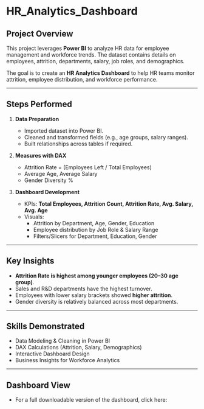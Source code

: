 # HR_Analytics_Dashboard

## Project Overview
This project leverages **Power BI** to analyze HR data for employee management and workforce trends. The dataset contains details on employees, attrition, departments, salary, job roles, and demographics.

The goal is to create an **HR Analytics Dashboard** to help HR teams monitor attrition, employee distribution, and workforce performance.

---

## Steps Performed
1. **Data Preparation**
   - Imported dataset into Power BI.
   - Cleaned and transformed fields (e.g., age groups, salary ranges).
   - Built relationships across tables if required.

2. **Measures with DAX**
   - Attrition Rate = (Employees Left / Total Employees)
   - Average Age, Average Salary
   - Gender Diversity %

3. **Dashboard Development**
   - KPIs: **Total Employees, Attrition Count, Attrition Rate, Avg. Salary, Avg. Age**
   - Visuals:
     - Attrition by Department, Age, Gender, Education
     - Employee distribution by Job Role & Salary Range
     - Filters/Slicers for Department, Education, Gender

---

## Key Insights
- **Attrition Rate is highest among younger employees (20–30 age group)**.
- Sales and R&D departments have the highest turnover.
- Employees with lower salary brackets showed **higher attrition**.
- Gender diversity is relatively balanced across most departments.

---

## Skills Demonstrated
- Data Modeling & Cleaning in Power BI
- DAX Calculations (Attrition, Salary, Demographics)
- Interactive Dashboard Design
- Business Insights for Workforce Analytics

---

## Dashboard View
- For a full downloadable version of the dashboard, click here:
  

